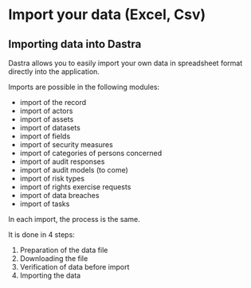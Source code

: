# Import your data (Excel, Csv)

## Importing data into Dastra

Dastra allows you to easily import your own data in spreadsheet format directly into the application.

Imports are possible in the following modules:

* import of the record&#x20;
* import of actors&#x20;
* import of assets&#x20;
* import of datasets&#x20;
* import of fields&#x20;
* import of security measures&#x20;
* import of categories of persons concerned&#x20;
* import of audit responses&#x20;
* import of audit models (to come)&#x20;
* import of risk types&#x20;
* import of rights exercise requests&#x20;
* import of data breaches&#x20;
* import of tasks

In each import, the process is the same.

It is done in 4 steps:

1. Preparation of the data file&#x20;
2. Downloading the file
3. Verification of data before import
4. Importing the data
